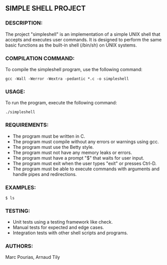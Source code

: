 ## SIMPLE SHELL PROJECT

### DESCRIPTION:
The project "simpleshell" is an implementation of a simple UNIX shell that accepts and executes user commands.
It is designed to perform the same basic functions as the built-in shell (/bin/sh) on UNIX systems.

### COMPILATION COMMAND:
To compile the simpleshell program, use the following command:

```
gcc -Wall -Werror -Wextra -pedantic *.c -o simpleshell
```

### USAGE:
To run the program, execute the following command:

```
./simpleshell
```

### REQUIREMENTS:
- The program must be written in C.
- The program must compile without any errors or warnings using gcc.
- The program must use the Betty style.
- The program must not have any memory leaks or errors.
- The program must have a prompt "$" that waits for user input.
- The program must exit when the user types "exit" or presses Ctrl-D.
- The program must be able to execute commands with arguments and handle pipes and redirections.

### EXAMPLES:
```
$ ls
```

### TESTING:
- Unit tests using a testing framework like check.
- Manual tests for expected and edge cases.
- Integration tests with other shell scripts and programs.

### AUTHORS:
Marc Pourias, Arnaud Tily
